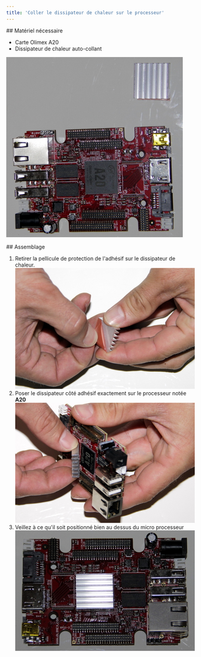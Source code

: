 ```yaml
---
title: 'Coller le dissipateur de chaleur sur le processeur'
---
```

## Matériel nécessaire 
* Carte Olimex A20
* Dissipateur de chaleur auto-collant

![](_MG_5245.JPG)

## Assemblage 

1. Retirer la pellicule de protection de l'adhésif sur le dissipateur de chaleur.   
![](_MG_5247.JPG)  
3. Poser le dissipateur côté adhésif exactement sur le processeur notée **A20**  
![](_MG_5250.JPG)  
4. Veillez à ce qu'il soit positionné bien au dessus du micro processeur  
![](_MG_5251.JPG)  
